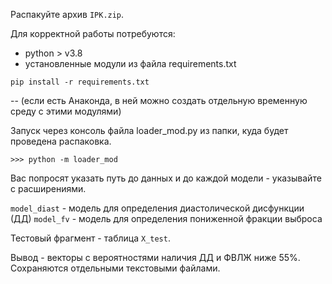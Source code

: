 Распакуйте архив `IPK.zip`.

Для корректной работы потребуются:

- python > v3.8
- установленные модули из файла requirements.txt

```
pip install -r requirements.txt
```

-- (если есть Анаконда, в ней можно создать отдельную временную среду с этими модулями)

Запуск через консоль файла loader_mod.py из папки, куда будет проведена распаковка.

```
>>> python -m loader_mod
```

Вас попросят указать путь до данных и до каждой модели - указывайте с расширениями.

`model_diast` - модель для определения диастолической дисфункции (ДД) 
`model_fv` - модель для определения пониженной фракции выброса

Тестовый фрагмент - таблица `X_test`. 

Вывод - векторы с вероятностями наличия ДД и ФВЛЖ ниже 55%. Сохраняются отдельными текстовыми файлами.

